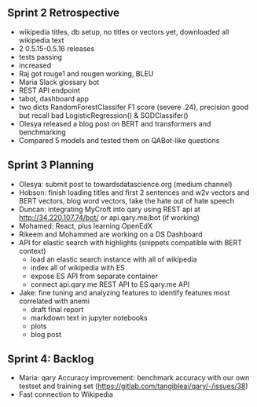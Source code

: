 ## Sprint 2 Retrospective

- wikipedia titles, db setup, no titles or vectors yet, downloaded all wikipedia text
- 2 0.5.15-0.5.16 releases
- tests passing
- increased
- Raj got rouge1 and rougen working, BLEU
- Maria Slack glossary bot
- REST API endpoint
- tabot, dashboard app
- two dicts RandomForestClassifer F1 score (severe .24), precision good but recall bad LogisticRegression() & SGDClassifer()
- Olesya released a blog post on BERT and transformers and benchmarking
- Compared 5 models and tested them on QABot-like questions

## Sprint 3 Planning
- Olesya: submit post to towardsdatascience.org (medium channel)
- Hobson: finish loading titles and first 2 sentences and w2v vectors and BERT vectors, blog word vectors, take the hate out of hate speech
- Duncan: integrating MyCroft into qary using REST api at http://34.220.107.74/bot/ or api.qary.me/bot (if working)
- Mohamed: React, plus learning OpenEdX
- Rikeem and Mohammed are working on a DS Dashboard
- API for elastic search with highlights (snippets compatible with BERT context)
   - load an elastic search instance with all of wikipedia
   - index all of wikipedia with ES
   - expose ES API from separate container
   - connect api.qary.me REST API to ES.qary.me API
- Jake: fine tuning and analyzing features to identify features most correlated with anemi
   - draft final report
   - markdown text in jupyter notebooks
   - plots
   - blog post

## Sprint 4: Backlog
- Maria: qary Accuracy improvement: benchmark accuracy with our own testset and training set (https://gitlab.com/tangibleai/qary/-/issues/38)
- Fast connection to Wikipedia
